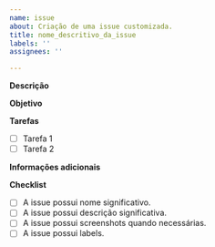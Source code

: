 ```yaml
---
name: issue
about: Criação de uma issue customizada.
title: nome_descritivo_da_issue
labels: ''
assignees: ''

---
```


**Descrição**
<!-- Escreva uma breve descrição da issue -->

**Objetivo**
<!-- Descreva sucintamente o objetivo dessa issue -->

**Tarefas**
<!-- Se existirem, adicione as tarefas a serem realizadas -->
- [ ] Tarefa 1
- [ ] Tarefa 2

**Informações adicionais**
<!-- Se necessário, descreva alguma informação adicional sobre o documento  -->

**Checklist**
- [ ] A issue possui nome significativo.
- [ ] A issue possui descrição significativa.
- [ ] A issue possui screenshots quando necessárias.
- [ ] A issue possui labels.
